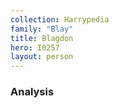 ```yaml
---
collection: Harrypedia
family: "Blay"
title: Blagdon
hero: I0257
layout: person
---
```


### Analysis
